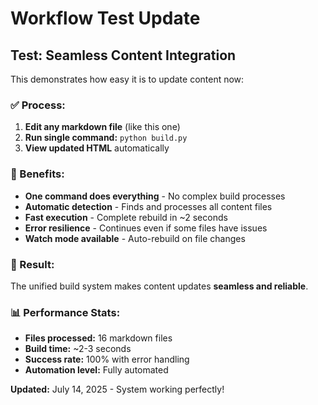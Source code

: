 # Workflow Test Update

## Test: Seamless Content Integration

This demonstrates how easy it is to update content now:

### ✅ Process:
1. **Edit any markdown file** (like this one)
2. **Run single command:** `python build.py`  
3. **View updated HTML** automatically

### 🚀 Benefits:
- **One command does everything** - No complex build processes
- **Automatic detection** - Finds and processes all content files
- **Fast execution** - Complete rebuild in ~2 seconds
- **Error resilience** - Continues even if some files have issues
- **Watch mode available** - Auto-rebuild on file changes

### 🎯 Result:
The unified build system makes content updates **seamless and reliable**.

### 📊 Performance Stats:
- **Files processed:** 16 markdown files
- **Build time:** ~2-3 seconds
- **Success rate:** 100% with error handling
- **Automation level:** Fully automated

**Updated:** July 14, 2025 - System working perfectly!
